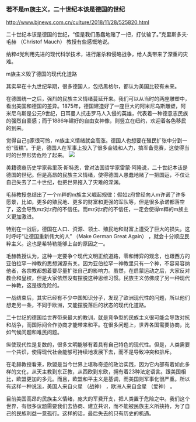 ### 若不是m族主义，二十世纪本该是德国的世纪
http://www.bjnews.com.cn/culture/2018/11/28/525820.html

二十世纪本该是德国的世纪，“但是我们愚蠢地赌了一把，打仗输了。”克里斯多夫·毛赫
（Christof Mauch）
教授有些感慨地说。

纳粹d党利用先进的现代科学技术，进行屠杀和侵略战争，给人类带来了深重的灾难。

m族主义毁了德国的现代化道路

其实早在十九世纪早期，很多德国人，包括黑格尔，都认为美国比较有未来。

在德国统一之后，强烈的民族主义情绪蔓延开来。我们可以从当时的两座雕塑中，看出美国和德国的差异。1875年，德国建造好了一座巨大的阿米尼乌斯雕塑，阿米尼乌斯是公元9世纪，日耳曼人抗击罗马人入侵的英雄，代表着一种德意志民族的强烈自豪感；而于1886年建好的自由女神像，则竖立在纽约，欢迎着各色移民的到来。

觉得自己g家很可怜，m族主义情绪就会高涨。德国人也想要在殖民扩张中分到一份“蛋糕”。于是，德国人在军事上投入了很多金钱和人力，搞军备竞赛，这使得当时的世界形势危险了起来。
![](https://media.bjnews.com.cn/image/2018/11/28/4731928536376487059.jpeg)

美籍德裔历史学家弗里茨·斯特恩，曾对法国哲学家雷蒙·阿隆说，二十世纪本该是德国的世纪。但是高昂的民族主义情绪，使得德国人愚蠢地赌了一把国运，不仅让自己失去了二十世纪，也把世界拖入了灾难的深渊。

毛赫教授总结出了一个m粹的m族主义崛起规律：假如z府曾经向人m许诺了许多愿景，比如，更多的殖民地、更多的财富和更强的军队等，但是很多承诺都落空了，这会导致mz对z府的不信任。而mz对z府的不信任，一定会使得m粹的m族主义更加激进。

特别在一战后，德国在人口、资源、领土、殖民地和财富上遭受了巨大的损失。这时呼吁“让德国重新伟大的人”
（Make German Great Again）
，就会十分顺应民粹主义。这也是希特勒能够上台的原因之一。

毛赫教授认为，这种一定要争个现代文明正统道路，零和博弈的观念，也跟西方的亚伯拉罕一神教的思想渊源有关。因为亚伯拉罕一神教里只有一个神，不容易容纳他者，各宗教都想着要尽量扩张自己的影响力。虽然，在启蒙运动之后，大家反对教会和皇权，但是大家依然没有摆脱这种思维习惯。民族主义仿佛成了另一种现代一神教，这是很危险的。

一战结束后，其实已经有不少中国知识分子，发现了欧洲现代性的问题，所以他们想走另一条，不同于欧洲，又能摆脱落后的状态的现代化道路。

二十世纪的德国给世界带来最大的教训，就是竞争型的民族主义很可能会导致对抗和战争，而国际间合作协商才能带来和平。在很多问题上，世界各国需要协商，比如气候问题和难民问题。

纵使现代性是复数的，很多文明能够有着具有自己特色的现代性。但是，人类需要一个共识，使得现代社会能够可持续地发展下去，而不是导致冲突和排斥。

在毛赫教授看来，欧盟是当今世界上堪称奇迹的政治实践，因为它内部有着如此多样的文化，从天主教到东正教，从西欧到东欧，拥有着23种法定语言。跟美国相比，欧盟更加的多元。而且，欧盟和平主义是基调，而美国则军事化很严重。所以有这样一种说法，美国人来自火星
（战神）
，欧洲人来自金星
（爱神）
。

目前美国高昂的民族主义情绪，庞大的军费开支，把人类置于危险之中。我们这个世界，有很多议题需要我们去协商、建立共识，而不能被民族主义所挟持，为了自己的民族利益一意孤行。这样的话，最后失去的只有历史的机遇。
